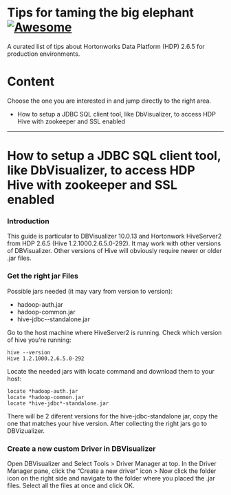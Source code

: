 # Tips for taming the big elephant [![Awesome](https://cdn.rawgit.com/sindresorhus/awesome/d7305f38d29fed78fa85652e3a63e154dd8e8829/media/badge.svg)](https://github.com/sindresorhus/awesome)

A curated list of tips about Hortonworks Data Platform (HDP) 2.6.5 for production environments.

# Content
Choose the one you are interested in and jump directly to the right area. 

- How to setup a JDBC SQL client tool, like DbVisualizer, to access HDP Hive with zookeeper and SSL enabled

___

# How to setup a JDBC SQL client tool, like DbVisualizer, to access HDP Hive with zookeeper and SSL enabled 	

### Introduction
This guide is particular to DBVisualizer 10.0.13 and Hortonwork HiveServer2 from HDP 2.6.5 (Hive 1.2.1000.2.6.5.0-292).
It may work with other versions of DBVisualizer. Other versions of Hive will obviously require newer or older .jar files.

###  Get the right jar Files
Possible jars needed (it may vary from version to version):
* hadoop-auth.jar
* hadoop-common.jar
* hive-jdbc-<hive-version>-standalone.jar

Go to the host machine where HiveServer2 is running. 
Check which version of hive you're running:
```
hive --version
Hive 1.2.1000.2.6.5.0-292
```
Locate the needed jars with locate command and download them to your host:
```
locate *hadoop-auth.jar
locate *hadoop-common.jar
locate *hive-jdbc*-standalone.jar
```
There will be 2 diferent versions for the hive-jdbc-standalone jar, copy the one that matches your hive version.
After collecting the right jars go to DBVizualizer.

###  Create a new custom Driver in DBVisualizer
Open DBVisualizer and Select Tools > Driver Manager at top.
In the Driver Manager pane, click the “Create a new driver” icon > Now click the folder icon on the right side and navigate to the folder where you placed the .jar files. Select all the files at once and click OK.

[](master/pics/jdbc-client/driver-manager.PNG)
